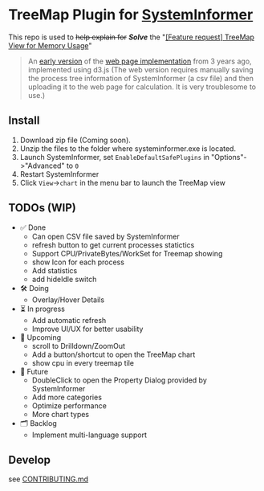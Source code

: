 # TreeMap Plugin for [SystemInformer](https://github.com/winsiderss/systeminformer)

This repo is used to ~~help explain for~~ ***Solve*** the "[[Feature request] TreeMap View for Memory Usage](https://github.com/processhacker/processhacker/issues/1008)"

> An [early version](https://github.com/krysl/ProcessHacker_TreeMap) of the [web page implementation](https://krysl.github.io/ProcessHacker_TreeMap/) from 3 years ago, implemented using d3.js
> (The web version requires manually saving the process tree information of SystemInformer (a csv file) and then uploading it to the web page for calculation. It is very troublesome to use.)

## Install
1. Download zip file (Coming soon).
2. Unzip the files to the folder where systeminformer.exe is located.
3. Launch SystemInformer, set `EnableDefaultSafePlugins` in "Options"->"Advanced" to `0`
4. Restart SystemInformer
5. Click `View`->`chart` in the menu bar to launch the TreeMap view


## TODOs (WIP)
- ✅ Done 
  - Can open CSV file saved by SystemInformer
  - refresh button to get current processes statictics
  - Support CPU/PrivateBytes/WorkSet for Treemap showing
  - show Icon for each process
  - Add statistics
  - add hideIdle switch
- 🛠️ Doing
  - Overlay/Hover Details
- ⏳ In progress
  - Add automatic refresh
  - Improve UI/UX for better usability
- 📅 Upcoming
  - scroll to Drilldown/ZoomOut
  - Add a button/shortcut to open the TreeMap chart
  - show cpu in every treemap tile
- 🚀 Future
  - DoubleClick to open the Property Dialog provided by SystemInformer
  - Add more categories
  - Optimize performance
  - More chart types
- 🗂️ Backlog
  - Implement multi-language support


## Develop
see [CONTRIBUTING.md](./CONTRIBUTING.md)
